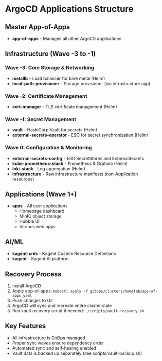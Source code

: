 # ArgoCD Applications Structure

## Master App-of-Apps
- **app-of-apps** - Manages all other ArgoCD applications

## Infrastructure (Wave -3 to -1)
### Wave -3: Core Storage & Networking
- **metallb** - Load balancer for bare metal (Helm)
- **local-path-provisioner** - Storage provisioner (via infrastructure app)

### Wave -2: Certificate Management
- **cert-manager** - TLS certificate management (Helm)

### Wave -1: Secret Management
- **vault** - HashiCorp Vault for secrets (Helm)
- **external-secrets-operator** - ESO for secret synchronization (Helm)

### Wave 0: Configuration & Monitoring
- **external-secrets-config** - ESO SecretStores and ExternalSecrets
- **kube-prometheus-stack** - Prometheus & Grafana (Helm)
- **loki-stack** - Log aggregation (Helm)
- **infrastructure** - Raw infrastructure manifests (non-Application resources)

## Applications (Wave 1+)
- **apps** - All user applications
  - Homepage dashboard
  - MinIO object storage
  - Hubble UI
  - Various web apps

## AI/ML
- **kagent-crds** - Kagent Custom Resource Definitions
- **kagent** - Kagent AI platform

## Recovery Process
1. Install ArgoCD
2. Apply app-of-apps: `kubectl apply -f gitops/clusters/homelab/app-of-apps.yaml`
3. Push changes to Git
4. ArgoCD will sync and recreate entire cluster state
5. Run vault recovery script if needed: `./scripts/vault-recovery.sh`

## Key Features
- All infrastructure is GitOps managed
- Proper sync waves ensure dependency order
- Automated sync and self-healing enabled
- Vault data is backed up separately (see scripts/vault-backup.sh)